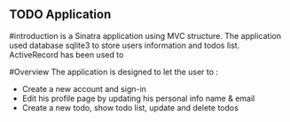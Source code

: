 ## TODO Application

#introduction
is a Sinatra application using MVC structure. The application used database sqlite3 to store users information and todos list. ActiveRecord has been used to   

#Overview
The application is designed to let the user to :
- Create a new account and sign-in
- Edit his profile page by updating his personal info name & email
- Create a new todo, show todo list, update and delete todos

